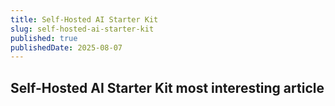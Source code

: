 ```yaml
---
title: Self-Hosted AI Starter Kit
slug: self-hosted-ai-starter-kit
published: true
publishedDate: 2025-08-07
---
```


## Self-Hosted AI Starter Kit most interesting article
